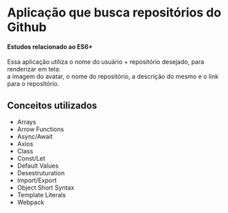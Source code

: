 <h1>Aplicação que busca repositórios do Github</h1>
<h4>Estudos relacionado ao ES6+</h4>
<p>Essa aplicação utiliza o nome do usuário + repositório desejado, para renderizar em tela:</br>
a imagem do avatar, o nome do repositório, a descrição do mesmo e o link para o repositório.</p>

<h2>Conceitos utilizados</h2>
<ul>
  <li>Arrays</li>
  <li>Arrow Functions</li>
  <li>Async/Await</li>
  <li>Axios</li>
  <li>Class</li>
  <li>Const/Let</li>
  <li>Default Values</li>
  <li>Desestruturation</li>
  <li>Import/Export</li>
  <li>Object Short Syntax</li>
  <li>Template Literals</li>
  <li>Webpack</li>
</ul>
